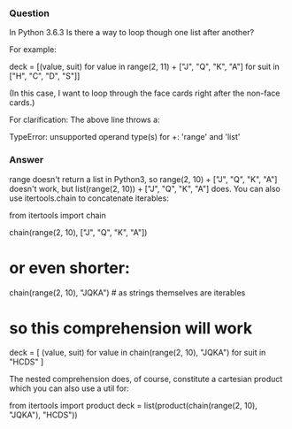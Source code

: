 ### Question
In Python 3.6.3 Is there a way to loop though one list after another?

For example:

deck = [(value, suit) for value in range(2, 11) +
            ["J", "Q", "K", "A"] for suit in ["H", "C", "D", "S"]]
          
(In this case, I want to loop through the face cards right after the non-face cards.)

For clarification: The above line throws a:

TypeError: unsupported operand type(s) for +: 'range' and 'list'

### Answer

range doesn't return a list in Python3, so range(2, 10) + ["J", "Q", "K", "A"] doesn't work, 
but list(range(2, 10)) + ["J", "Q", "K", "A"] does. You can also use itertools.chain to concatenate iterables:

from itertools import chain 

chain(range(2, 10), ["J", "Q", "K", "A"])
# or even shorter:
chain(range(2, 10), "JQKA")  # as strings themselves are iterables

# so this comprehension will work
deck = [
   (value, suit) 
   for value in chain(range(2, 10), "JQKA") 
   for suit in "HCDS"
]

The nested comprehension does, of course, constitute a cartesian product which you can also use a util for:

from itertools import product
deck = list(product(chain(range(2, 10), "JQKA"), "HCDS"))


